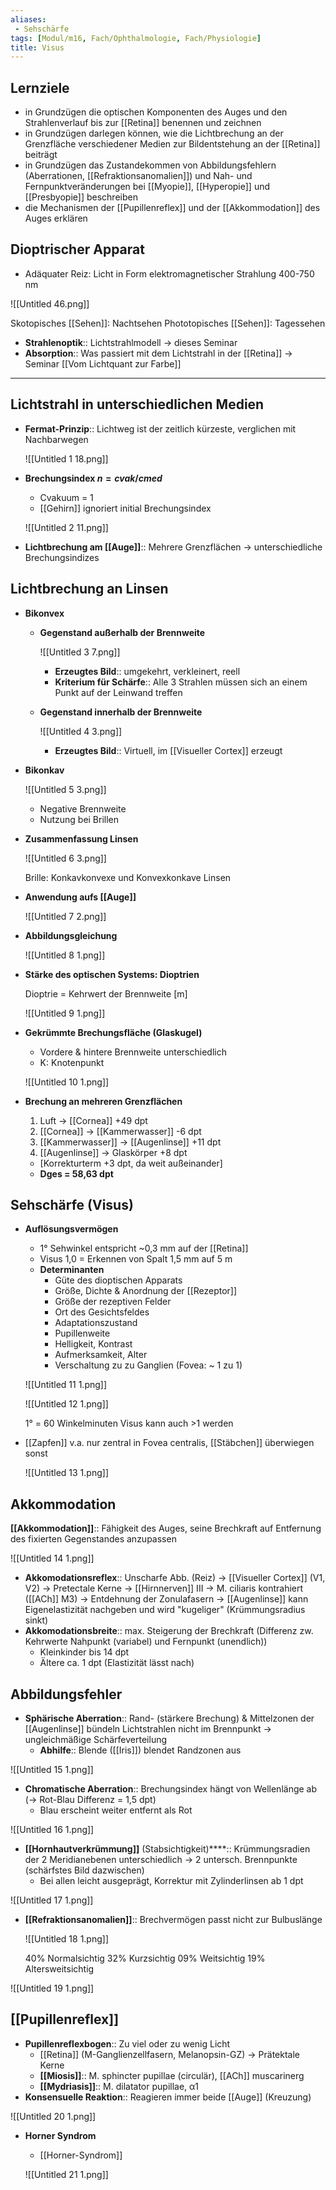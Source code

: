 ```yaml
---
aliases:
 - Sehschärfe
tags: [Modul/m16, Fach/Ophthalmologie, Fach/Physiologie]
title: Visus
---
```


## Lernziele

- in Grundzügen die optischen Komponenten des Auges und den Strahlenverlauf bis zur [[Retina]] benennen und zeichnen
- in Grundzügen darlegen können, wie die Lichtbrechung an der Grenzfläche verschiedener Medien zur Bildentstehung an der [[Retina]] beiträgt
- in Grundzügen das Zustandekommen von Abbildungsfehlern (Aberrationen, [[Refraktionsanomalien]]) und Nah- und Fernpunktveränderungen bei [[Myopie]], [[Hyperopie]] und [[Presbyopie]] beschreiben
- die Mechanismen der [[Pupillenreflex]] und der [[Akkommodation]] des Auges erklären

## Dioptrischer Apparat

- Adäquater Reiz: Licht in Form elektromagnetischer Strahlung 400-750 nm

![[Untitled 46.png]]

Skotopisches [[Sehen]]: Nachtsehen
Phototopisches [[Sehen]]: Tagessehen

- **Strahlenoptik**:: Lichtstrahlmodell → dieses Seminar
- **Absorption**:: Was passiert mit dem Lichtstrahl in der [[Retina]] → Seminar [[Vom Lichtquant zur Farbe]]


---

## Lichtstrahl in unterschiedlichen Medien

- **Fermat-Prinzip**:: Lichtweg ist der zeitlich kürzeste, verglichen mit Nachbarwegen

    ![[Untitled 1 18.png]]

- **Brechungsindex $n = cvak/cmed$**
    - Cvakuum = 1
    - [[Gehirn]] ignoriert initial Brechungsindex

    ![[Untitled 2 11.png]]

- **Lichtbrechung am [[Auge]]**:: Mehrere Grenzflächen → unterschiedliche Brechungsindizes

## Lichtbrechung an Linsen

- **Bikonvex**
    - **Gegenstand außerhalb der Brennweite**

        ![[Untitled 3 7.png]]

        - **Erzeugtes Bild**:: umgekehrt, verkleinert, reell
        - **Kriterium für Schärfe**:: Alle 3 Strahlen müssen sich an einem Punkt auf der Leinwand treffen
    - **Gegenstand innerhalb der Brennweite**

        ![[Untitled 4 3.png]]

        - **Erzeugtes Bild**:: Virtuell, im [[Visueller Cortex]] erzeugt
- **Bikonkav**

    ![[Untitled 5 3.png]]

    - Negative Brennweite
    - Nutzung bei Brillen
- **Zusammenfassung Linsen**

    ![[Untitled 6 3.png]]

    Brille: Konkavkonvexe und Konvexkonkave Linsen

- **Anwendung aufs [[Auge]]**

    ![[Untitled 7 2.png]]

- **Abbildungsgleichung**

    ![[Untitled 8 1.png]]

- **Stärke des optischen Systems: Dioptrien**

    Dioptrie = Kehrwert der Brennweite [m]

    ![[Untitled 9 1.png]]

- **Gekrümmte Brechungsfläche (Glaskugel)**
    - Vordere & hintere Brennweite unterschiedlich
    - K: Knotenpunkt

    ![[Untitled 10 1.png]]

- **Brechung an mehreren Grenzflächen**
    1. Luft → [[Cornea]] +49 dpt
    2. [[Cornea]] → [[Kammerwasser]] -6 dpt
    3. [[Kammerwasser]] → [[Augenlinse]] +11 dpt
    4. [[Augenlinse]] → Glaskörper +8 dpt
    - [Korrekturterm +3 dpt, da weit außeinander]
    - **Dges = 58,63 dpt**

## Sehschärfe (Visus)

- **Auflösungsvermögen**
    - 1° Sehwinkel entspricht ~0,3 mm auf der [[Retina]]
    - Visus 1,0 = Erkennen von Spalt 1,5 mm auf 5 m
    - **Determinanten**
        - Güte des dioptischen Apparats
        - Größe, Dichte & Anordnung der [[Rezeptor]]
        - Größe der rezeptiven Felder
        - Ort des Gesichtsfeldes
        - Adaptationszustand
        - Pupillenweite
        - Helligkeit, Kontrast
        - Aufmerksamkeit, Alter
        - Verschaltung zu zu Ganglien (Fovea: ~ 1 zu 1)

    ![[Untitled 11 1.png]]

    ![[Untitled 12 1.png]]

    1° = 60 Winkelminuten
    Visus kann auch >1 werden

- [[Zapfen]] v.a. nur zentral in Fovea centralis, [[Stäbchen]] überwiegen sonst

    ![[Untitled 13 1.png]]

## Akkommodation

**[[Akkommodation]]**:: Fähigkeit des Auges, seine Brechkraft auf Entfernung des fixierten Gegenstandes anzupassen

![[Untitled 14 1.png]]

- **Akkomodationsreflex**:: Unscharfe Abb. (Reiz) → [[Visueller Cortex]] (V1, V2) → Pretectale Kerne → [[Hirnnerven]] III → M. ciliaris kontrahiert ([[ACh]] M3) → Entdehnung der Zonulafasern → [[Augenlinse]] kann Eigenelastizität nachgeben und wird "kugeliger" (Krümmungsradius sinkt)
- **Akkomodationsbreite**:: max. Steigerung der Brechkraft (Differenz zw. Kehrwerte Nahpunkt (variabel) und Fernpunkt (unendlich))
    - Kleinkinder bis 14 dpt
    - Ältere ca. 1 dpt (Elastizität lässt nach)

## Abbildungsfehler

- **Sphärische Aberration**:: Rand- (stärkere Brechung) & Mittelzonen der [[Augenlinse]] bündeln Lichtstrahlen nicht im Brennpunkt → ungleichmäßige Schärfeverteilung
    - **Abhilfe**:: Blende ([[Iris]]) blendet Randzonen aus

![[Untitled 15 1.png]]

- **Chromatische Aberration**:: Brechungsindex hängt von Wellenlänge ab (→ Rot-Blau Differenz = 1,5 dpt)
    - Blau erscheint weiter entfernt als Rot

![[Untitled 16 1.png]]

- **[[Hornhautverkrümmung]]** (Stabsichtigkeit)****:: Krümmungsradien der 2 Meridianebenen unterschiedlich → 2 untersch. Brennpunkte (schärfstes Bild dazwischen)
    - Bei allen leicht ausgeprägt, Korrektur mit Zylinderlinsen ab 1 dpt

![[Untitled 17 1.png]]

- **[[Refraktionsanomalien]]**:: Brechvermögen passt nicht zur Bulbuslänge

    ![[Untitled 18 1.png]]

    40% Normalsichtig
    32% Kurzsichtig
    09% Weitsichtig
    19% Altersweitsichtig

![[Untitled 19 1.png]]

## [[Pupillenreflex]]

- **Pupillenreflexbogen**:: Zu viel oder zu wenig Licht
    - [[Retina]] (M-Ganglienzellfasern, Melanopsin-GZ) → Prätektale Kerne
    - **[[Miosis]]**:: M. sphincter pupillae (circulär), [[ACh]] muscarinerg
    - **[[Mydriasis]]**:: M. dilatator pupillae, α1
- **Konsensuelle Reaktion**:: Reagieren immer beide [[Auge]] (Kreuzung)

![[Untitled 20 1.png]]

- **Horner Syndrom**
	- [[Horner-Syndrom]]

    ![[Untitled 21 1.png]]

